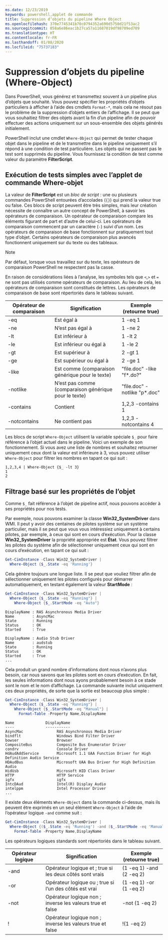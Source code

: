 ```yaml
---
ms.date: 12/23/2019
keywords: powershell,applet de commande
title: Suppression d’objets du pipeline Where Object
ms.openlocfilehash: 370e7745341b70c0794352a690d5750d21f53ac2
ms.sourcegitcommit: 058a6e86eac1b27ca57a11687019df98709ed709
ms.translationtype: HT
ms.contentlocale: fr-FR
ms.lasthandoff: 01/08/2020
ms.locfileid: "75737183"
---
```

# <a name="removing-objects-from-the-pipeline-where-object"></a>Suppression d’objets du pipeline (Where-Object)

Dans PowerShell, vous générez et transmettez souvent à un pipeline plus d’objets que souhaité. Vous pouvez spécifier les propriétés d’objets particuliers à afficher à l’aide des cmdlets `Format-*`, mais cela ne résout pas le problème de la suppression d’objets entiers de l’affichage. Il se peut que vous souhaitiez filtrer des objets avant la fin d’un pipeline afin de pouvoir effectuer des actions uniquement sur un sous-ensemble des objets générés initialement.

PowerShell inclut une cmdlet `Where-Object` qui permet de tester chaque objet dans le pipeline et de le transmettre dans le pipeline uniquement s’il répond à une condition de test particulière. Les objets qui ne passent pas le test sont supprimés du pipeline. Vous fournissez la condition de test comme valeur du paramètre **FilterScript**.

## <a name="performing-simple-tests-with-where-object"></a>Exécution de tests simples avec l’applet de commande Where-objet

La valeur de **FilterScript** est un *bloc de script* : une ou plusieurs commandes PowerShell entourées d’accolades (`{}`) qui prend la valeur true ou false. Ces blocs de script peuvent être très simples, mais leur création nécessite de connaître un autre concept de PowerShell, à savoir les opérateurs de comparaison. Un opérateur de comparaison compare les éléments figurant de part et d’autre de celui-ci. Les opérateurs de comparaison commencent par un caractère (`-`) suivi d’un nom. Les opérateurs de comparaison de base fonctionnent sur pratiquement tout type d’objet. Certains opérateurs de comparaison plus avancés fonctionnent uniquement sur du texte ou des tableaux.

> [!NOTE]
> Par défaut, lorsque vous travaillez sur du texte, les opérateurs de comparaison PowerShell ne respectent pas la casse.

En raison de considérations liées à l’analyse, les symboles tels que `<`,`>` et `=` ne sont pas utilisés comme opérateurs de comparaison. Au lieu de cela, les opérateurs de comparaison sont constitués de lettres. Les opérateurs de comparaison de base sont répertoriés dans le tableau suivant.

| Opérateur de comparaison |                  Signification                   |    Exemple (retourne true)    |
| ------------------- | ------------------------------------------ | ---------------------------- |
| -eq                 | Est égal à                                | 1 -eq 1                      |
| -ne                 | N’est pas égal à                            | 1 -ne 2                      |
| -lt                 | Est inférieur à                               | 1 -lt 2                      |
| -le                 | Est inférieur ou égal à                   | 1 -le 2                      |
| -gt                 | Est supérieur à                            | 2 -gt 1                      |
| -ge                 | Est supérieur ou égal à                | 2 -ge 1                      |
| -like               | Est comme (comparaison générique pour le texte)     | "file.doc" -like "f*.do?"    |
| -notlike            | N’est pas comme (comparaison générique pour le texte) | "file.doc" -notlike "p*.doc" |
| -contains           | Contient                                   | 1,2,3 -contains 1            |
| -notcontains        | Ne contient pas                           | 1,2,3 -notcontains 4         |

Les blocs de script `Where-Object` utilisent la variable spéciale `$_` pour faire référence à l’objet actuel dans le pipeline. Voici un exemple de son fonctionnement. Si vous avez une liste de nombres et souhaitez retourner uniquement ceux dont la valeur est inférieure à 3, vous pouvez utiliser `Where-Object` pour filtrer les nombres en tapant ce qui suit :

```
1,2,3,4 | Where-Object {$_ -lt 3}
1
2
```

## <a name="filtering-based-on-object-properties"></a>Filtrage basé sur les propriétés de l’objet

Comme `$_` fait référence à l’objet de pipeline actif, nous pouvons accéder à ses propriétés pour nos tests.

Par exemple, nous pouvons examiner la classe **Win32_SystemDriver** dans WMI. Il peut y avoir des centaines de pilotes système sur un système particulier, mais il se peut que vous vous intéressiez uniquement à certains pilotes, par exemple, à ceux qui sont en cours d’exécution. Pour la classe **Win32_SystemDriver** la propriété appropriée est **État**. Vous pouvez filtrer les pilotes du système afin de sélectionner uniquement ceux qui sont en cours d’exécution, en tapant ce qui suit :

```powershell
Get-CimInstance -Class Win32_SystemDriver |
  Where-Object {$_.State -eq 'Running'}
```

Cela génère toujours une longue liste. Il se peut que vouliez filtrer afin de sélectionner uniquement les pilotes configurés pour démarrer automatiquement, en testant également la valeur **StartMode** :

```powershell
Get-CimInstance -Class Win32_SystemDriver |
  Where-Object {$_.State -eq "Running"} |
    Where-Object {$_.StartMode -eq "Auto"}
```

```Output
DisplayName : RAS Asynchronous Media Driver
Name        : AsyncMac
State       : Running
Status      : OK
Started     : True

DisplayName : Audio Stub Driver
Name        : audstub
State       : Running
Status      : OK
Started     : True
...
```

Cela produit un grand nombre d’informations dont nous n’avons plus besoin, car nous savons que les pilotes sont en cours d’exécution.
En fait, les seules informations dont nous ayons probablement besoin à ce stade sont le nom et le nom d’affichage. La commande suivante inclut uniquement ces deux propriétés, de sorte que la sortie est beaucoup plus simple :

```powershell
Get-CimInstance -Class Win32_SystemDriver |
  Where-Object {$_.State -eq "Running"} |
    Where-Object {$_.StartMode -eq "Manual"} |
      Format-Table -Property Name,DisplayName
```

```Output
Name              DisplayName
----              -----------
AsyncMac               RAS Asynchronous Media Driver
bindflt                Windows Bind Filter Driver
bowser                 Browser
CompositeBus           Composite Bus Enumerator Driver
condrv                 Console Driver
HdAudAddService        Microsoft 1.1 UAA Function Driver for High Definition Audio Service
HDAudBus               Microsoft UAA Bus Driver for High Definition Audio
HidUsb                 Microsoft HID Class Driver
HTTP                   HTTP Service
igfx                   igfx
IntcDAud               Intel(R) Display Audio
intelppm               Intel Processor Driver
...
```

Il existe deux éléments `Where-Object` dans la commande ci-dessus, mais ils peuvent être exprimés en un seul élément `Where-Object` à l’aide de l’opérateur logique `-and` comme suit :

```powershell
Get-CimInstance -Class Win32_SystemDriver |
  Where-Object {($_.State -eq 'Running') -and ($_.StartMode -eq 'Manual')} |
    Format-Table -Property Name,DisplayName
```

Les opérateurs logiques standards sont répertoriés dans le tableau suivant.

| Opérateur logique |                 Signification                  |  Exemple (retourne true)  |
| ---------------- | ---------------------------------------- | ------------------------ |
| -and             | Opérateur logique et ; true si les deux côtés sont vrais | (1 -eq 1) -and (2 -eq 2) |
| -or              | Opérateur logique ou ; true si l’un des côtés est vrai  | (1 -eq 1) -or (1 -eq 2)  |
| -not             | Opérateur logique non ; inverse les valeurs true et false     | -not (1 -eq 2)           |
| \!               | Opérateur logique non ; inverse les valeurs true et false     | \!(1 -eq 2)              |
